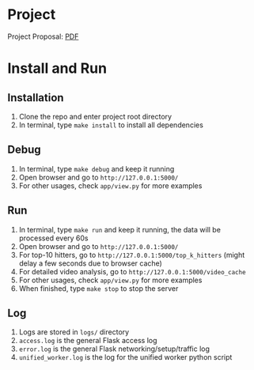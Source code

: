 # Project
Project Proposal: [PDF](https://github.com/CS410Project/Project/blob/main/project_proposal.pdf)

# Install and Run
## Installation
1. Clone the repo and enter project root directory
2. In terminal, type `make install` to install all dependencies

## Debug
1. In terminal, type `make debug` and keep it running
2. Open browser and go to `http://127.0.0.1:5000/`
3. For other usages, check `app/view.py` for more examples

## Run
1. In terminal, type `make run` and keep it running, the data will be processed every 60s
2. Open browser and go to `http://127.0.0.1:5000/`
3. For top-10 hitters, go to `http://127.0.0.1:5000/top_k_hitters` (might delay a few seconds due to browser cache)
4. For detailed video analysis, go to `http://127.0.0.1:5000/video_cache`
5. For other usages, check `app/view.py` for more examples
6. When finished, type `make stop` to stop the server

## Log
1. Logs are stored in `logs/` directory
2. `access.log` is the general Flask access log
3. `error.log` is the general Flask networking/setup/traffic log
4. `unified_worker.log` is the log for the unified worker python script
